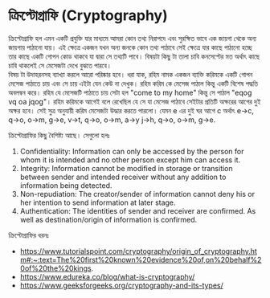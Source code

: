 # ক্রিপ্টোগ্রাফি (Cryptography)  
ক্রিপ্টোগ্রাফি হল এমন একটি প্রযুক্তি যার মাধ্যমে আমরা কোন তথ্য নিরাপদে এবং সুরক্ষিত ভাবে এক জায়গা থেকে অন্য জায়গায় পাঠানো যায়।  এই ক্ষেত্রে একজন যখন অন্য জনকে কোন তথ্য পাঠাবে সেই ক্ষেত্রে যার কাছে পাঠানো হচ্ছে তার কাছে একটি গোপন কোড থাকবে যা দ্বারা সে তথ্যটি পাবে। বিষয়টা কিছু টা তালা চাবি কনসেপ্টের মত অর্থাৎ কাছে চাবি থাকলেই সে মেসেজটা দেখে বুঝতে পারবে।    
বিষয় টা উদাহরনসহ ব্যাখ্যা করলে আরো পরিষ্কার হবে। ধরা যাক, রহিম নামক একজন ব্যাক্তি করিমকে একটি গোপন মেসেজ পাঠাতে চায় এবং সে চায় এইটা যেন কেউ না দেখুক। রহিম করিম কে মেসেজ পাঠাল কিন্তু একটি বিশেষ পদ্ধতি অবলম্বন করে। রহিম যে মেসেজটি পাঠাতে চায় সেটা হল "come to my home" কিন্তু সে পাঠাল "eqog vq oa jqog"। রহিম করিমকে আগেই বলে রেখেছিল যে সে যা মেসেজ পাঠাবে সেইটার প্রতিটি অক্ষরের আগের দুই অক্ষর হবে। সেই সুত্র অনুযায়ী করিম মেসেজটা উদ্ধার করতে পারলো। যেমন e এর দুই ঘর আগে c অর্থাৎ e->c, q->o, o->m, g->e, v->t, q->o, o->m, a->y j->h, q->o, o->m, g->e. 

ক্রিপ্টোগ্রাফির কিছু বৈশিষ্ট্য আছে। সেগুলো হলঃ        
1. Confidentiality:
Information can only be accessed by the person for whom it is intended and no other person except him can access it.
2. Integrity:
Information cannot be modified in storage or transition between sender and intended receiver without any addition to information being detected.
3. Non-repudiation:
The creator/sender of information cannot deny his or her intention to send information at later stage.
4. Authentication:
The identities of sender and receiver are confirmed. As well as destination/origin of information is confirmed.    

ক্রিপ্টোগ্রাফির ধরনঃ    


* https://www.tutorialspoint.com/cryptography/origin_of_cryptography.htm#:~:text=The%20first%20known%20evidence%20of,on%20behalf%20of%20the%20kings.   
* https://www.edureka.co/blog/what-is-cryptography/
* https://www.geeksforgeeks.org/cryptography-and-its-types/